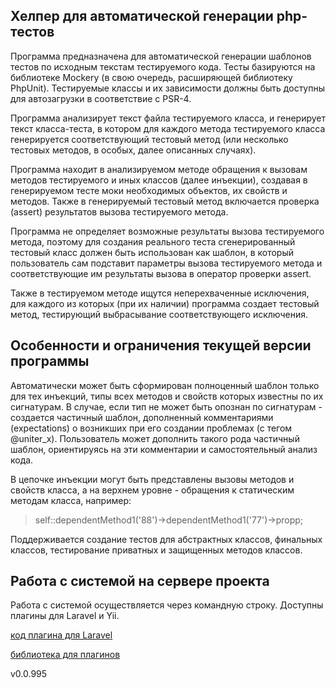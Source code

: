 ## Хелпер для автоматической генерации php-тестов

Программа предназначена для автоматической генерации шаблонов тестов по исходным текстам тестируемого кода.
Тесты базируются на библиотеке Mockery (в свою очередь, расширяющей библиотеку PhpUnit).
Тестируемые классы и их зависимости должны быть доступны для автозагрузки в соответствие с PSR-4.

Программа анализирует текст файла тестируемого класса, и генерирует текст класса-теста, в котором для каждого метода тестируемого класса генерируется соответствующий тестовый метод (или несколько тестовых методов, в особых, далее описанных случаях).

Программа находит в анализируемом методе обращения к вызовам методов тестируемого и иных классов (далее инъекции), создавая в генерируемом тесте моки необходимых объектов, их свойств и методов.
Также в генерируемый тестовый метод включается проверка (assert) результатов вызова тестируемого метода.

Программа не определяет возможные результаты вызова тестируемого метода, поэтому для создания реального теста сгенерированный тестовый класс должен быть использован как шаблон, в который пользователь сам подставит параметры вызова тестируемого метода и соответствующие им результаты вызова в оператор проверки assert.

Также в тестируемом методе ищутся неперехваченные исключения, для каждого из которых (при их наличии) программа создает тестовый метод, тестирующий выбрасывание соответствующего исключения.

## Особенности и ограничения текущей версии программы

Автоматически может быть сформирован полноценный шаблон только для тех инъекций, типы всех методов и свойств которых известны по их сигнатурам.
В случае, если тип не может быть опознан по сигнатурам - создается частичный шаблон, дополненный комментариями (expectations) о возникших при его создании проблемах (с тегом @uniter_x). 
Пользователь может дополнить такого рода частичный шаблон, ориентируясь на эти комментарии и самостоятельный анализ кода. 

В цепочке инъекции могут быть представлены вызовы методов и свойств класса, а на верхнем уровне - обращения к статическим методам класса, например:
>self::dependentMethod1('88')->dependentMethod1('77')->propp;

Поддерживается создание тестов для абстрактных классов, финальных классов, тестирование приватных и защищенных методов классов.

## Работа с системой на сервере проекта
Работа с системой осуществляется через командную строку. Доступны плагины для Laravel и Yii.

[код плагина для Laravel](PhpUniter)

[библиотека для плагинов](PhpUniter)

v0.0.995
